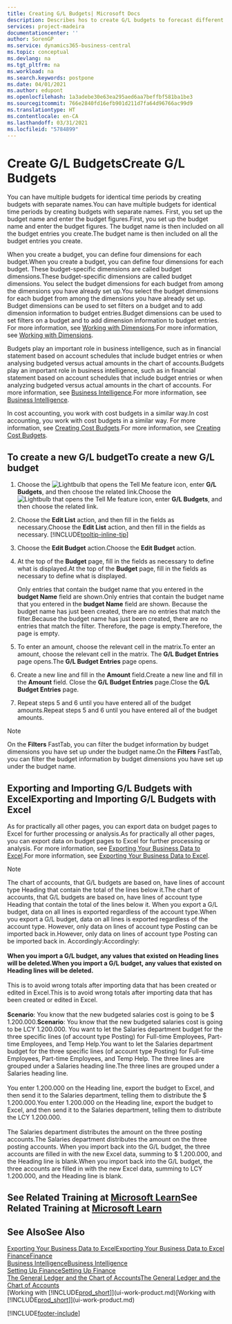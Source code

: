 ```yaml
---
title: Creating G/L Budgets| Microsoft Docs
description: Describes hos to create G/L budgets to forecast different financial activities and assign dimensions for business intelligence purposes.
services: project-madeira
documentationcenter: ''
author: SorenGP
ms.service: dynamics365-business-central
ms.topic: conceptual
ms.devlang: na
ms.tgt_pltfrm: na
ms.workload: na
ms.search.keywords: postpone
ms.date: 04/01/2021
ms.author: edupont
ms.openlocfilehash: 1a3adebe30e63ea295aed6aa7beffbf581ba1be3
ms.sourcegitcommit: 766e2840fd16efb901d211d7fa64d96766ac99d9
ms.translationtype: HT
ms.contentlocale: en-CA
ms.lasthandoff: 03/31/2021
ms.locfileid: "5784899"
---
```

# <a name="create-gl-budgets"></a><span data-ttu-id="919a2-103">Create G/L Budgets</span><span class="sxs-lookup"><span data-stu-id="919a2-103">Create G/L Budgets</span></span>
<span data-ttu-id="919a2-104">You can have multiple budgets for identical time periods by creating budgets with separate names.</span><span class="sxs-lookup"><span data-stu-id="919a2-104">You can have multiple budgets for identical time periods by creating budgets with separate names.</span></span> <span data-ttu-id="919a2-105">First, you set up the budget name and enter the budget figures.</span><span class="sxs-lookup"><span data-stu-id="919a2-105">First, you set up the budget name and enter the budget figures.</span></span> <span data-ttu-id="919a2-106">The budget name is then included on all the budget entries you create.</span><span class="sxs-lookup"><span data-stu-id="919a2-106">The budget name is then included on all the budget entries you create.</span></span>  

<span data-ttu-id="919a2-107">When you create a budget, you can define four dimensions for each budget.</span><span class="sxs-lookup"><span data-stu-id="919a2-107">When you create a budget, you can define four dimensions for each budget.</span></span> <span data-ttu-id="919a2-108">These budget-specific dimensions are called budget dimensions.</span><span class="sxs-lookup"><span data-stu-id="919a2-108">These budget-specific dimensions are called budget dimensions.</span></span> <span data-ttu-id="919a2-109">You select the budget dimensions for each budget from among the dimensions you have already set up.</span><span class="sxs-lookup"><span data-stu-id="919a2-109">You select the budget dimensions for each budget from among the dimensions you have already set up.</span></span> <span data-ttu-id="919a2-110">Budget dimensions can be used to set filters on a budget and to add dimension information to budget entries.</span><span class="sxs-lookup"><span data-stu-id="919a2-110">Budget dimensions can be used to set filters on a budget and to add dimension information to budget entries.</span></span> <span data-ttu-id="919a2-111">For more information, see [Working with Dimensions](finance-dimensions.md).</span><span class="sxs-lookup"><span data-stu-id="919a2-111">For more information, see [Working with Dimensions](finance-dimensions.md).</span></span>

<span data-ttu-id="919a2-112">Budgets play an important role in business intelligence, such as in financial statement based on account schedules that include budget entries or when analysing budgeted versus actual amounts in the chart of accounts.</span><span class="sxs-lookup"><span data-stu-id="919a2-112">Budgets play an important role in business intelligence, such as in financial statement based on account schedules that include budget entries or when analyzing budgeted versus actual amounts in the chart of accounts.</span></span> <span data-ttu-id="919a2-113">For more information, see [Business Intelligence](bi.md).</span><span class="sxs-lookup"><span data-stu-id="919a2-113">For more information, see [Business Intelligence](bi.md).</span></span>

<span data-ttu-id="919a2-114">In cost accounting, you work with cost budgets in a similar way.</span><span class="sxs-lookup"><span data-stu-id="919a2-114">In cost accounting, you work with cost budgets in a similar way.</span></span> <span data-ttu-id="919a2-115">For more information, see [Creating Cost Budgets](finance-create-cost-budgets.md).</span><span class="sxs-lookup"><span data-stu-id="919a2-115">For more information, see [Creating Cost Budgets](finance-create-cost-budgets.md).</span></span>    

## <a name="to-create-a-new-gl-budget"></a><span data-ttu-id="919a2-116">To create a new G/L budget</span><span class="sxs-lookup"><span data-stu-id="919a2-116">To create a new G/L budget</span></span>  
1. <span data-ttu-id="919a2-117">Choose the ![Lightbulb that opens the Tell Me feature](media/ui-search/search_small.png "Tell me what you want to do") icon, enter **G/L Budgets**, and then choose the related link.</span><span class="sxs-lookup"><span data-stu-id="919a2-117">Choose the ![Lightbulb that opens the Tell Me feature](media/ui-search/search_small.png "Tell me what you want to do") icon, enter **G/L Budgets**, and then choose the related link.</span></span>  
2. <span data-ttu-id="919a2-118">Choose the **Edit List** action, and then fill in the fields as necessary.</span><span class="sxs-lookup"><span data-stu-id="919a2-118">Choose the **Edit List** action, and then fill in the fields as necessary.</span></span> [!INCLUDE[tooltip-inline-tip](includes/tooltip-inline-tip_md.md)]  
3. <span data-ttu-id="919a2-119">Choose the **Edit Budget** action.</span><span class="sxs-lookup"><span data-stu-id="919a2-119">Choose the **Edit Budget** action.</span></span>
4. <span data-ttu-id="919a2-120">At the top of the **Budget** page, fill in the fields as necessary to define what is displayed.</span><span class="sxs-lookup"><span data-stu-id="919a2-120">At the top of the **Budget** page, fill in the fields as necessary to define what is displayed.</span></span>  

    <span data-ttu-id="919a2-121">Only entries that contain the budget name that you entered in the **budget Name** field are shown.</span><span class="sxs-lookup"><span data-stu-id="919a2-121">Only entries that contain the budget name that you entered in the **budget Name** field are shown.</span></span> <span data-ttu-id="919a2-122">Because the budget name has just been created, there are no entries that match the filter.</span><span class="sxs-lookup"><span data-stu-id="919a2-122">Because the budget name has just been created, there are no entries that match the filter.</span></span> <span data-ttu-id="919a2-123">Therefore, the page is empty.</span><span class="sxs-lookup"><span data-stu-id="919a2-123">Therefore, the page is empty.</span></span>  
5. <span data-ttu-id="919a2-124">To enter an amount, choose the relevant cell in the matrix.</span><span class="sxs-lookup"><span data-stu-id="919a2-124">To enter an amount, choose the relevant cell in the matrix.</span></span> <span data-ttu-id="919a2-125">The **G/L Budget Entries** page opens.</span><span class="sxs-lookup"><span data-stu-id="919a2-125">The **G/L Budget Entries** page opens.</span></span>  
6. <span data-ttu-id="919a2-126">Create a new line and fill in the **Amount** field.</span><span class="sxs-lookup"><span data-stu-id="919a2-126">Create a new line and fill in the **Amount** field.</span></span> <span data-ttu-id="919a2-127">Close the **G/L Budget Entries** page.</span><span class="sxs-lookup"><span data-stu-id="919a2-127">Close the **G/L Budget Entries** page.</span></span>  
7. <span data-ttu-id="919a2-128">Repeat steps 5 and 6 until you have entered all of the budget amounts.</span><span class="sxs-lookup"><span data-stu-id="919a2-128">Repeat steps 5 and 6 until you have entered all of the budget amounts.</span></span>  

> [!NOTE]  
>  <span data-ttu-id="919a2-129">On the **Filters** FastTab, you can filter the budget information by budget dimensions you have set up under the budget name.</span><span class="sxs-lookup"><span data-stu-id="919a2-129">On the **Filters** FastTab, you can filter the budget information by budget dimensions you have set up under the budget name.</span></span>

## <a name="exporting-and-importing-gl-budgets-with-excel"></a><span data-ttu-id="919a2-130">Exporting and Importing G/L Budgets with Excel</span><span class="sxs-lookup"><span data-stu-id="919a2-130">Exporting and Importing G/L Budgets with Excel</span></span>
<span data-ttu-id="919a2-131">As for practically all other pages, you can export data on budget pages to Excel for further processing or analysis.</span><span class="sxs-lookup"><span data-stu-id="919a2-131">As for practically all other pages, you can export data on budget pages to Excel for further processing or analysis.</span></span> <span data-ttu-id="919a2-132">For more information, see [Exporting Your Business Data to Excel](about-export-data.md).</span><span class="sxs-lookup"><span data-stu-id="919a2-132">For more information, see [Exporting Your Business Data to Excel](about-export-data.md).</span></span>

> [!NOTE]
> <span data-ttu-id="919a2-133">The chart of accounts, that G/L budgets are based on, have lines of account type Heading that contain the total of the lines below it.</span><span class="sxs-lookup"><span data-stu-id="919a2-133">The chart of accounts, that G/L budgets are based on, have lines of account type Heading that contain the total of the lines below it.</span></span> <span data-ttu-id="919a2-134">When you export a G/L budget, data on all lines is exported regardless of the account type.</span><span class="sxs-lookup"><span data-stu-id="919a2-134">When you export a G/L budget, data on all lines is exported regardless of the account type.</span></span> <span data-ttu-id="919a2-135">However, only data on lines of account type Posting can be imported back in.</span><span class="sxs-lookup"><span data-stu-id="919a2-135">However, only data on lines of account type Posting can be imported back in.</span></span> <span data-ttu-id="919a2-136">Accordingly:</span><span class="sxs-lookup"><span data-stu-id="919a2-136">Accordingly:</span></span> <br /><br /> <span data-ttu-id="919a2-137">**When you import a G/L budget, any values that existed on Heading lines will be deleted.**</span><span class="sxs-lookup"><span data-stu-id="919a2-137">**When you import a G/L budget, any values that existed on Heading lines will be deleted.**</span></span> <br /><br /> <span data-ttu-id="919a2-138">This is to avoid wrong totals after importing data that has been created or edited in Excel.</span><span class="sxs-lookup"><span data-stu-id="919a2-138">This is to avoid wrong totals after importing data that has been created or edited in Excel.</span></span><br /><br /> <span data-ttu-id="919a2-139">**Scenario**: You know that the new budgeted salaries cost is going to be $ 1.200.000.</span><span class="sxs-lookup"><span data-stu-id="919a2-139">**Scenario**: You know that the new budgeted salaries cost is going to be LCY 1.200.000.</span></span> <span data-ttu-id="919a2-140">You want to let the Salaries department budget for the three specific lines (of account type Posting) for Full-time Employees, Part-time Employees, and Temp Help.</span><span class="sxs-lookup"><span data-stu-id="919a2-140">You want to let the Salaries department budget for the three specific lines (of account type Posting) for Full-time Employees, Part-time Employees, and Temp Help.</span></span> <span data-ttu-id="919a2-141">The three lines are grouped under a Salaries heading line.</span><span class="sxs-lookup"><span data-stu-id="919a2-141">The three lines are grouped under a Salaries heading line.</span></span><br /><br /><span data-ttu-id="919a2-142">You enter 1.200.000 on the Heading line, export the budget to Excel, and then send it to the Salaries department, telling them to distribute the $ 1.200.000.</span><span class="sxs-lookup"><span data-stu-id="919a2-142">You enter 1.200.000 on the Heading line, export the budget to Excel, and then send it to the Salaries department, telling them to distribute the LCY 1.200.000.</span></span><br /><br /> <span data-ttu-id="919a2-143">The Salaries department distributes the amount on the three posting accounts.</span><span class="sxs-lookup"><span data-stu-id="919a2-143">The Salaries department distributes the amount on the three posting accounts.</span></span> <span data-ttu-id="919a2-144">When you import back into the G/L budget, the three accounts are filled in with the new Excel data, summing to $ 1.200.000, and the Heading line is blank.</span><span class="sxs-lookup"><span data-stu-id="919a2-144">When you import back into the G/L budget, the three accounts are filled in with the new Excel data, summing to LCY 1.200.000, and the Heading line is blank.</span></span>

## <a name="see-related-training-at-microsoft-learn"></a><span data-ttu-id="919a2-145">See Related Training at [Microsoft Learn](/learn/modules/budgets-exchange-rates-dynamics-365-business-central/index)</span><span class="sxs-lookup"><span data-stu-id="919a2-145">See Related Training at [Microsoft Learn](/learn/modules/budgets-exchange-rates-dynamics-365-business-central/index)</span></span>

## <a name="see-also"></a><span data-ttu-id="919a2-146">See Also</span><span class="sxs-lookup"><span data-stu-id="919a2-146">See Also</span></span>
[<span data-ttu-id="919a2-147">Exporting Your Business Data to Excel</span><span class="sxs-lookup"><span data-stu-id="919a2-147">Exporting Your Business Data to Excel</span></span>](about-export-data.md)  
[<span data-ttu-id="919a2-148">Finance</span><span class="sxs-lookup"><span data-stu-id="919a2-148">Finance</span></span>](finance.md)  
[<span data-ttu-id="919a2-149">Business Intelligence</span><span class="sxs-lookup"><span data-stu-id="919a2-149">Business Intelligence</span></span>](bi.md)  
[<span data-ttu-id="919a2-150">Setting Up Finance</span><span class="sxs-lookup"><span data-stu-id="919a2-150">Setting Up Finance</span></span>](finance-setup-finance.md)  
[<span data-ttu-id="919a2-151">The General Ledger and the Chart of Accounts</span><span class="sxs-lookup"><span data-stu-id="919a2-151">The General Ledger and the Chart of Accounts</span></span>](finance-general-ledger.md)  
<span data-ttu-id="919a2-152">[Working with [!INCLUDE[prod_short](includes/prod_short.md)]](ui-work-product.md)</span><span class="sxs-lookup"><span data-stu-id="919a2-152">[Working with [!INCLUDE[prod_short](includes/prod_short.md)]](ui-work-product.md)</span></span>  


[!INCLUDE[footer-include](includes/footer-banner.md)]